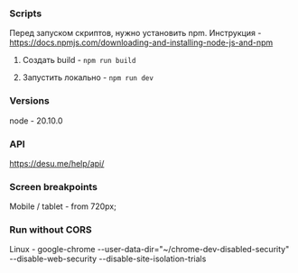 ### Scripts
Перед запуском скриптов, нужно установить npm.
Инструкция - https://docs.npmjs.com/downloading-and-installing-node-js-and-npm

1. Создать build - `npm run build`

2. Запустить локально - `npm run dev`


### Versions
node - 20.10.0

### API
https://desu.me/help/api/

### Screen breakpoints
Mobile / tablet  - from 720px;

### Run without CORS
Linux - google-chrome --user-data-dir="~/chrome-dev-disabled-security" --disable-web-security --disable-site-isolation-trials
